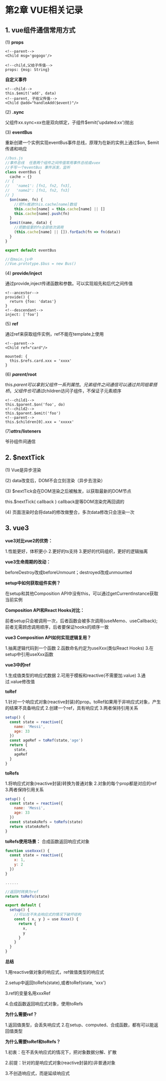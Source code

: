 # 第2章 VUE相关记录 

## 1. vue组件通信常用方式

(1) **props** 
```vue
<!--parent-->
<Child msg='gogogo'/>

<!--child,父给子传值-->
props: {msg: String}
```
**自定义事件**  
```vue
<!--child-->
this.$emit('add', data)
<!--parent, 子给父传值-->
<Child @add="handleAdd($event)"/>
```

(2) **.sync**

父组件xx.sync=xx也是双向绑定，子组件$emit('updated:xx')抛出

(3) **eventBus**

重新创建一个实例实现eventBus事件总线，原理为在新的实例上通过$on, $emit传递和响应

```js
//bus.js
//事件总线  任意两个组件之间传值常用事件总线或vuex
//手写一个eventBus 事件派发，监听
class eventBus {
  cache = {}
// {
//   'name1': [fn1, fn2, fn3],
//   'name2': [fn1, fn2, fn3]
// }
  $on(name, fn) {
    //把fn推进this.cache[name]数组
    this.cache[name] = this.cache[name] || []
    this.cache[name].push(fn)
  }
  $emit(name, data) {
    //把数组里的fn全部依次调用
    (this.cache[name] || []).forEach(fn => fn(data))
  }
}

export default eventBus

//在main.js中
//Vue.prototype.$bus = new Bus()
```

(4) **provide/inject**

通过provide,inject传递函数和参数。可以实现祖先和后代之间传值

```vue
<!--ancestor-->
provide() {
  return {foo: 'datas'}
}
<!--descendant-->
inject: ['foo']
```

(5) **ref**

通过ref来获取组件实例，ref不能在template上使用
```vue
<!--parent-->
<Child ref="card"/>

mounted: {
  this.$refs.card.xxx = 'xxxx'
}
```

(6) **$parent/$root**

this.$parent可以拿到父组件一系列属性。兄弟组件之间通信可以通过共同祖辈搭桥。父组件也可通过$children访问子组件，不保证子元素顺序
```vue
<!--child1-->
this.$parent.$on('foo', do)
<!--child2-->
this.$parent.$emit('foo')
<!--parent-->
this.$children[0].xxx = 'xxxxx'
```

(7)**$attrs/$listeners**

爷孙组件间通信

## 2. $nextTick

(1) Vue是异步渲染

(2) data改变后，DOM不会立刻渲染（异步去渲染）

(3) $nextTick会在DOM渲染之后被触发，以获取最新的DOM节点

this.$nextTick( callback ) callback是等DOM渲染完再回调的

(4) 页面渲染时会将data的修改做整合，多次data修改只会渲染一次




## 3. vue3

**vue3对比vue2的优势：** 

1.性能更好，体积更小 2.更好的ts支持 3.更好的代码组织，更好的逻辑抽离

**vue3生命周期的改动：**

beforeDestroy改成beforeUnmount；destroyed改成unmounted

**setup中如何获取组件实例？** 

在setup和其他Composition API中没有this，可以通过getCurrentInstance获取当前实例 

**Composition API和React Hooks对比：** 

前者setup只会被调用一次，后者函数会被多次调用(useMemo、useCallback);前者无需顾虑调用顺序，后者要保证hooks的顺序一致

**vue3 Composition API如何实现逻辑复用？**

1.抽离逻辑代码到一个函数 2.函数命名约定为useXxx(类似React Hooks) 3.在setup中引用useXxx函数

**vue3中的ref**

1.生成值类型的响应式数据 2.可用于模板和reactive(不需要加.value) 3.通过.value修改值
 
**toRef**

 1.针对一个响应式对象(reactive封装)的prop。toRef如果用于非响应式对象，产生的结果不具备响应式  2.创建一个ref，具有响应式 3.两者保持引用关系

 ```js
 setup() {
   const state = reactive({
     name: 'Messi',
     age: 33
   })
   const ageRef = toRef(state,'age')
   return {
     state,
     ageRef
   }
}
 ```

  **toRefs**

  1.将响应式对象(reactive封装)转换为普通对象  2.对象的每个prop都是对应的ref  3.两者保持引用关系
  
 ```js
 setup() {
   const state = reactive({
     name: 'Messi',
     age: 33
   })
   const stateAsRefs = toRefs(state)
   return stateAsRefs  
}
 ```
**toRefs使用场景：** 合成函数返回响应式对象
```js
function useXxxx() {
  const state = reactive({
    x: 1,
    y: 2
  })
}

......

//返回时转换为ref
return toRefs(state)
```
```js
export default {
  setup() {
    //可以在不失去响应式的情况下破坏结构
    const { x, y } = use Xxxx() {
      return {
        x,
        y
      }
    }
  }
}
```

**总结**

1.用reactive做对象的响应式，ref做值类型的响应式

2.setup中返回toRefs(state),或者toRef(state, 'xxx')

3.ref的变量名用xxxRef

4.合成函数返回响应式对象，使用toRefs

**为什么需要ref？**

1.返回值类型，会丢失响应式  2.在setup、computed、合成函数，都有可以能返回值类型  

**为什么需要toRef和toRefs？**

1.初衷：在不丢失响应式的情况下，把对象数据分解、扩散

2.前提：针对的是响应式对象(reactive封装的)非普通对象

3.不创造响应式，而是延续响应式